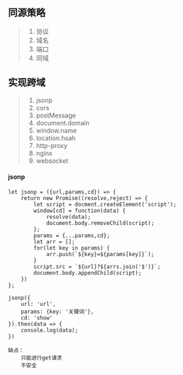 ## 同源策略

> 1. 协议
> 2. 域名
> 3. 端口
> 4. 同域

## 实现跨域

> 1. jsonp
> 2. cors
> 3. postMessage
> 4. document.domain
> 5. window.name
> 6. location.hsah
> 7. http-proxy
> 8. nginx
> 9. websocket

#### jsonp
```
let jsonp = ({url,params,cd}) => {
    return new Promise((resolve,reject) => {
        let script = docment.createElement('script');
        window[cd] = function(data) {
            resolve(data);
            document.body.removeChild(script);
        };
        params = {...params,cd};
        let arr = [];
        for(let key in params) {
            arr.push(`${key}=${params[key]}`);
        }
        script.src = `${url}?${arrs.join('$')}`;
        document.body.appendChild(script);
    })
};

jsonp({
    url: 'url',
    params: {key: '关键词'},
    cd: 'show'
}).then(data => {
    console.log(data);
})

缺点：  
    只能进行get请求
    不安全
```
